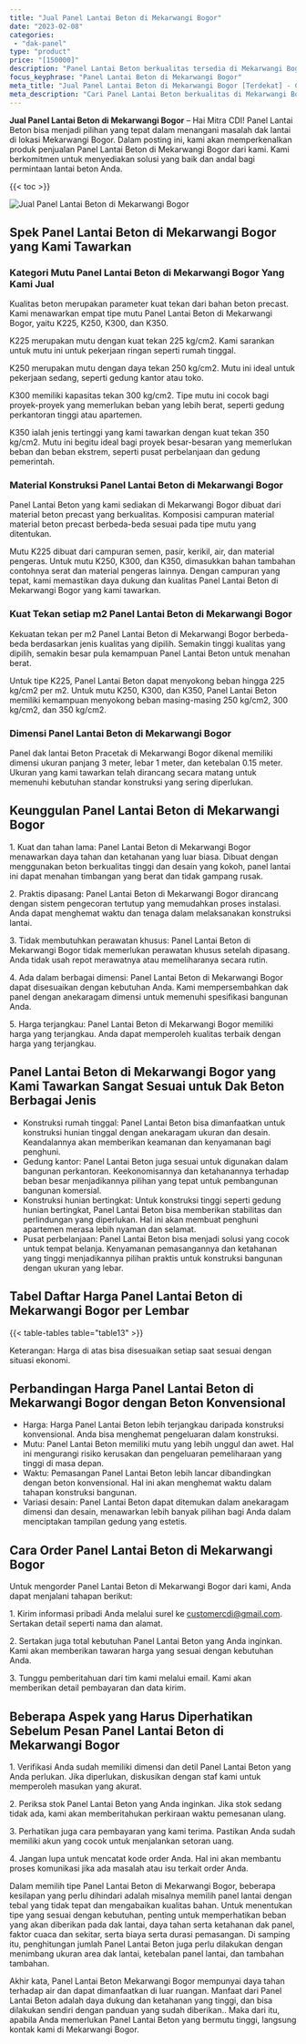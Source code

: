 ```yaml
---
title: "Jual Panel Lantai Beton di Mekarwangi Bogor"
date: "2023-02-08"
categories:
 - "dak-panel"
type: "product"
price: "[150000]"
description: "Panel Lantai Beton berkualitas tersedia di Mekarwangi Bogor. Panel Lantai Beton dirancang untuk kebutuhan konstruksi modern dengan performa prima. Konsultasi gratis."
focus_keyphrase: "Panel Lantai Beton di Mekarwangi Bogor"
meta_title: "Jual Panel Lantai Beton di Mekarwangi Bogor [Terdekat] - CDI"
meta_description: "Cari Panel Lantai Beton berkualitas di Mekarwangi Bogor?. Tersedia Panel Lantai Beton premium untuk pembangunan. Promo menarik hanya di sini."
---
```


**Jual Panel Lantai Beton di Mekarwangi Bogor** – Hai Mitra CDI! Panel Lantai Beton bisa menjadi pilihan yang tepat dalam menangani masalah dak lantai di lokasi Mekarwangi Bogor. Dalam posting ini, kami akan memperkenalkan produk penjualan Panel Lantai Beton di Mekarwangi Bogor dari kami. Kami berkomitmen untuk menyediakan solusi yang baik dan andal bagi permintaan lantai beton Anda.

{{< toc >}}

![Jual Panel Lantai Beton di Mekarwangi Bogor](/images/dak-panel/dak-panel-25.jpg)

## Spek Panel Lantai Beton di Mekarwangi Bogor yang Kami Tawarkan

### Kategori Mutu Panel Lantai Beton di Mekarwangi Bogor Yang Kami Jual

Kualitas beton merupakan parameter kuat tekan dari bahan beton precast. Kami menawarkan empat tipe mutu Panel Lantai Beton di Mekarwangi Bogor, yaitu K225, K250, K300, dan K350.

K225 merupakan mutu dengan kuat tekan 225 kg/cm2. Kami sarankan untuk mutu ini untuk pekerjaan ringan seperti rumah tinggal.

K250 merupakan mutu dengan daya tekan 250 kg/cm2. Mutu ini ideal untuk pekerjaan sedang, seperti gedung kantor atau toko.

K300 memiliki kapasitas tekan 300 kg/cm2. Tipe mutu ini cocok bagi proyek-proyek yang memerlukan beban yang lebih berat, seperti gedung perkantoran tinggi atau apartemen.

K350 ialah jenis tertinggi yang kami tawarkan dengan kuat tekan 350 kg/cm2. Mutu ini begitu ideal bagi proyek besar-besaran yang memerlukan beban dan beban ekstrem, seperti pusat perbelanjaan dan gedung pemerintah.

### Material Konstruksi Panel Lantai Beton di Mekarwangi Bogor

Panel Lantai Beton yang kami sediakan di Mekarwangi Bogor dibuat dari material beton precast yang berkualitas. Komposisi campuran material material beton precast berbeda-beda sesuai pada tipe mutu yang ditentukan.

Mutu K225 dibuat dari campuran semen, pasir, kerikil, air, dan material pengeras. Untuk mutu K250, K300, dan K350, dimasukkan bahan tambahan contohnya serat dan material pengeras lainnya. Dengan campuran yang tepat, kami memastikan daya dukung dan kualitas Panel Lantai Beton di Mekarwangi Bogor yang kami tawarkan.

### Kuat Tekan setiap m2 Panel Lantai Beton di Mekarwangi Bogor

Kekuatan tekan per m2 Panel Lantai Beton di Mekarwangi Bogor berbeda-beda berdasarkan jenis kualitas yang dipilih. Semakin tinggi kualitas yang dipilih, semakin besar pula kemampuan Panel Lantai Beton untuk menahan berat.

Untuk tipe K225, Panel Lantai Beton dapat menyokong beban hingga 225 kg/cm2 per m2. Untuk mutu K250, K300, dan K350, Panel Lantai Beton memiliki kemampuan menyokong beban masing-masing 250 kg/cm2, 300 kg/cm2, dan 350 kg/cm2.

### Dimensi Panel Lantai Beton di Mekarwangi Bogor

Panel dak lantai Beton Pracetak di Mekarwangi Bogor dikenal memiliki dimensi ukuran panjang 3 meter, lebar 1 meter, dan ketebalan 0.15 meter. Ukuran yang kami tawarkan telah dirancang secara matang untuk memenuhi kebutuhan standar konstruksi yang sering diperlukan.

## Keunggulan Panel Lantai Beton di Mekarwangi Bogor

1\.  Kuat dan tahan lama: Panel Lantai Beton di Mekarwangi Bogor menawarkan daya tahan dan ketahanan yang luar biasa. Dibuat dengan menggunakan beton berkualitas tinggi dan desain yang kokoh, panel lantai ini dapat menahan timbangan yang berat dan tidak gampang rusak.

2\.  Praktis dipasang: Panel Lantai Beton di Mekarwangi Bogor dirancang dengan sistem pengecoran tertutup yang memudahkan proses instalasi. Anda dapat menghemat waktu dan tenaga dalam melaksanakan konstruksi lantai.

3\.  Tidak membutuhkan perawatan khusus: Panel Lantai Beton di Mekarwangi Bogor tidak memerlukan perawatan khusus setelah dipasang. Anda tidak usah repot merawatnya atau memeliharanya secara rutin.

4\.  Ada dalam berbagai dimensi: Panel Lantai Beton di Mekarwangi Bogor dapat disesuaikan dengan kebutuhan Anda. Kami mempersembahkan dak panel dengan anekaragam dimensi untuk memenuhi spesifikasi bangunan Anda.

5\.  Harga terjangkau: Panel Lantai Beton di Mekarwangi Bogor memiliki harga yang terjangkau. Anda dapat memperoleh kualitas terbaik dengan harga yang terjangkau.

## Panel Lantai Beton di Mekarwangi Bogor yang Kami Tawarkan Sangat Sesuai untuk Dak Beton Berbagai Jenis

*   Konstruksi rumah tinggal: Panel Lantai Beton bisa dimanfaatkan untuk konstruksi hunian tinggal dengan anekaragam ukuran dan desain. Keandalannya akan memberikan keamanan dan kenyamanan bagi penghuni.
*   Gedung kantor: Panel Lantai Beton juga sesuai untuk digunakan dalam bangunan perkantoran. Keekonomisannya dan ketahanannya terhadap beban besar menjadikannya pilihan yang tepat untuk pembangunan bangunan komersial.
*   Konstruksi hunian bertingkat: Untuk konstruksi tinggi seperti gedung hunian bertingkat, Panel Lantai Beton bisa memberikan stabilitas dan perlindungan yang diperlukan. Hal ini akan membuat penghuni apartemen merasa lebih nyaman dan selamat.
*   Pusat perbelanjaan: Panel Lantai Beton bisa menjadi solusi yang cocok untuk tempat belanja. Kenyamanan pemasangannya dan ketahanan yang tinggi menjadikannya pilihan praktis untuk konstruksi bangunan dengan ukuran yang lebar.

## Tabel Daftar Harga Panel Lantai Beton di Mekarwangi Bogor per Lembar

{{< table-tables table="table13" >}}

Keterangan: Harga di atas bisa disesuaikan setiap saat sesuai dengan situasi ekonomi.

## Perbandingan Harga Panel Lantai Beton di Mekarwangi Bogor dengan Beton Konvensional

*   Harga: Harga Panel Lantai Beton lebih terjangkau daripada konstruksi konvensional. Anda bisa menghemat pengeluaran dalam konstruksi.
*   Mutu: Panel Lantai Beton memiliki mutu yang lebih unggul dan awet. Hal ini mengurangi risiko kerusakan dan pengeluaran pemeliharaan yang tinggi di masa depan.
*   Waktu: Pemasangan Panel Lantai Beton lebih lancar dibandingkan dengan beton konvensional. Hal ini akan menghemat waktu dalam tahapan konstruksi bangunan.
*   Variasi desain: Panel Lantai Beton dapat ditemukan dalam anekaragam dimensi dan desain, menawarkan lebih banyak pilihan bagi Anda dalam menciptakan tampilan gedung yang estetis.

## Cara Order Panel Lantai Beton di Mekarwangi Bogor

Untuk mengorder Panel Lantai Beton di Mekarwangi Bogor dari kami, Anda dapat menjalani tahapan berikut:

1\.  Kirim informasi pribadi Anda melalui surel ke customercdi@gmail.com. Sertakan detail seperti nama dan alamat.

2\.  Sertakan juga total kebutuhan Panel Lantai Beton yang Anda inginkan. Kami akan memberikan tawaran harga yang sesuai dengan kebutuhan Anda.

3\.  Tunggu pemberitahuan dari tim kami melalui email. Kami akan memberikan detail pembayaran dan data kirim.

## Beberapa Aspek yang Harus Diperhatikan Sebelum Pesan Panel Lantai Beton di Mekarwangi Bogor

1\.  Verifikasi Anda sudah memiliki dimensi dan detil Panel Lantai Beton yang Anda perlukan. Jika diperlukan, diskusikan dengan staf kami untuk memperoleh masukan yang akurat.

2\.  Periksa stok Panel Lantai Beton yang Anda inginkan. Jika stok sedang tidak ada, kami akan memberitahukan perkiraan waktu pemesanan ulang.

3\.  Perhatikan juga cara pembayaran yang kami terima. Pastikan Anda sudah memiliki akun yang cocok untuk menjalankan setoran uang.

4\.  Jangan lupa untuk mencatat kode order Anda. Hal ini akan membantu proses komunikasi jika ada masalah atau isu terkait order Anda.

Dalam memilih tipe Panel Lantai Beton di Mekarwangi Bogor, beberapa kesilapan yang perlu dihindari adalah misalnya memilih panel lantai dengan tebal yang tidak tepat dan mengabaikan kualitas bahan. Untuk menentukan tipe yang sesuai dengan kebutuhan, penting untuk memperhatikan beban yang akan diberikan pada dak lantai, daya tahan serta ketahanan dak panel, faktor cuaca dan sekitar, serta biaya serta durasi pemasangan. Di samping itu, penghitungan jumlah Panel Lantai Beton juga perlu dilakukan dengan menimbang ukuran area dak lantai, ketebalan panel lantai, dan tambahan tambahan.

Akhir kata, Panel Lantai Beton Mekarwangi Bogor mempunyai daya tahan terhadap air dan dapat dimanfaatkan di luar ruangan. Manfaat dari Panel Lantai Beton adalah daya dukung dan ketahanan yang tinggi, dan bisa dilakukan sendiri dengan panduan yang sudah diberikan.. Maka dari itu, apabila Anda memerlukan Panel Lantai Beton yang bermutu tinggi, langsung kontak kami di Mekarwangi Bogor.